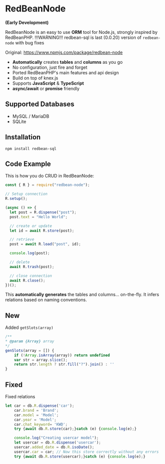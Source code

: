 # RedBeanNode

**(Early Development)**

RedBeanNode is an easy to use **ORM** tool for Node.js, strongly inspired by RedBeanPHP.
!!!WARNING!!! redbean-sql is last (0.0.20) version of `redbean-node` with bug fixes

Original:
https://www.npmjs.com/package/redbean-node

- **Automatically** creates **tables** and **columns** as you go
- No configuration, just fire and forget
- Ported RedBeanPHP's main features and api design
- Build on top of knex.js
- Supports **JavaScript** & **TypeScript**
- **async/await** or **promise** friendly

## Supported Databases

- MySQL / MariaDB
- SQLite

## Installation

```shell script
npm install redbean-sql
```

## Code Example

This is how you do CRUD in RedBeanNode:

```javascript
const { R } = require("redbean-node");

// Setup connection
R.setup();

(async () => {
  let post = R.dispense("post");
  post.text = "Hello World";

  // create or update
  let id = await R.store(post);

  // retrieve
  post = await R.load("post", id);

  console.log(post);

  // delete
  await R.trash(post);

  // close connection
  await R.close();
})();
```
This **automatically generates** the tables and columns... on-the-fly. It infers relations based on naming conventions.

## New

Added `getSlots(array)`

```javascript
/**
* @param {Array} array
*/
genSlots(array = []) {
    if (!Array.isArray(array)) return undefined
    var str = array.slice();
    return str.length ? str.fill("?").join() : ''
}
```

## Fixed

Fixed relations

```javascript
let car = db.R.dispense('car');
    car.brand = 'Brand';
    car.model = 'Model';
    car.year = 'Model';
    car.chat_keyword= 'KWD';
    try {await db.R.store(car);}catch (e) {console.log(e);}

    console.log("Creating usercar model");
    let usercar = db.R.dispense('usercar');
    usercar.added_date = db.R.isoDate();
    usercar.car = car; // Now this store correctly without any errors
    try {await db.R.store(usercar);}catch (e) {console.log(e);}
```